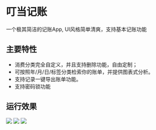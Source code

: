 # 叮当记账

一个极其简洁的记账App, UI风格简单清爽，支持基本记账功能



## 主要特性

- 消费分类完全自定义，并且支持删除功能，自由定制；
- 可按照年/月/日/标签分类检索你的账单，并提供图表式分析。
- 支持记录一键导出账单功能。
- 支持密码锁功能


## 运行效果
![](https://github.com/dingdangmao123/WeTouch/blob/master/demo/1.jpg)
![](https://github.com/dingdangmao123/WeTouch/blob/master/demo/2.png)
![](https://github.com/dingdangmao123/WeTouch/blob/master/demo/3.png)

